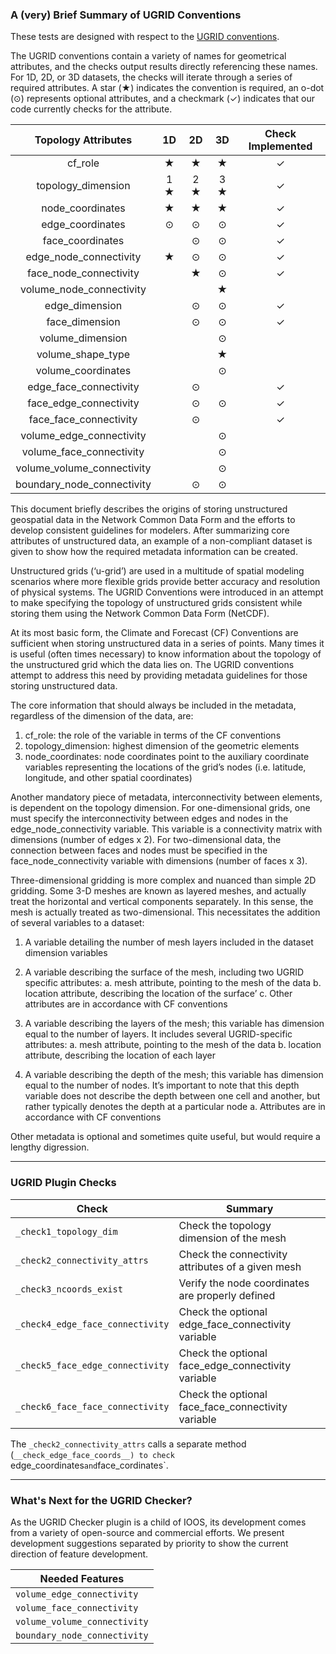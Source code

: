 ### A (very) Brief Summary of UGRID Conventions
These tests are designed with respect to the [UGRID conventions](http://ugrid-conventions.github.io/ugrid-conventions/).

The UGRID conventions contain a variety of names for geometrical attributes, and the checks output results directly referencing these names. For 1D, 2D, or 3D datasets, the checks will iterate through a series of required attributes. A star (&bigstar;) indicates the convention is required, an o-dot (&odot;) represents optional attributes, and a checkmark (&check;) indicates that our code currently checks for the attribute.   


| Topology Attributes	              |   1D                   |   2D                   |   3D                  | Check Implemented    |
| :------------------------------:    | :---:                  | :---:                  | :---:                 | :---------:          |
|cf_role	                          | &bigstar;              | &bigstar;              | &bigstar;             | &check;              |
|topology_dimension	                  | 1 &bigstar;            | 2 &bigstar;            | 3 &bigstar;           | &check;              |
|node_coordinates	                  | &bigstar;              | &bigstar;              | &bigstar;             | &check;              |
|edge_coordinates                     | &odot;                 | &odot;                 | &odot;                | &check;              |
|face_coordinates	                  |                        | &odot;                 | &odot;                | &check;              |
|edge_node_connectivity               | &bigstar;              | &odot;                 | &odot;                | &check;              |
|face_node_connectivity               |                        | &bigstar;              | &odot;                | &check;              |
|volume_node_connectivity             |                        |                        | &bigstar;             |                      |
|edge_dimension	                      |                        | &odot;                 | &odot;                | &check;              |
|face_dimension	                      |                        | &odot;                 | &odot;                | &check;              |
|volume_dimension	                  |                        |                        | &odot;                |                      |
|volume_shape_type                    |                        |                        | &bigstar;             |                      |
|volume_coordinates	                  |                        |                        | &odot;                |                      |
|edge_face_connectivity               |                        | &odot;                 |                       | &check;              |
|face_edge_connectivity	              |                        | &odot;                 | &odot;                | &check;              |
|face_face_connectivity               |                        | &odot;                 |                       | &check;              |
|volume_edge_connectivity	          |                        |                        | &odot;                |                      |
|volume_face_connectivity	          |                        |                        | &odot;                |                      |
|volume_volume_connectivity	          |                        |                        | &odot;                |                      |
|boundary_node_connectivity	          |                        | &odot;                 | &odot;                |                      |


This document briefly describes the origins of storing unstructured geospatial data in the Network Common Data Form and the efforts to develop consistent guidelines for modelers. After summarizing core attributes of unstructured data, an example of a non-compliant dataset is given to show how the required metadata information can be created.

Unstructured grids (‘u-grid’) are used in a multitude of spatial modeling scenarios where more flexible grids provide better accuracy and resolution of physical systems. The UGRID Conventions were introduced in an attempt to make specifying the topology of unstructured grids consistent while storing them using the Network Common Data Form (NetCDF).

At its most basic form, the Climate and Forecast (CF) Conventions are sufficient when storing unstructured data in a series of points. Many times it is useful (often times necessary) to know information about the topology of the unstructured grid which the data lies on. The UGRID conventions attempt to address this need by providing metadata guidelines for those storing unstructured data.

The core information that should always be included in the metadata, regardless of the dimension of the data, are:
1.	cf_role: the role of the variable in terms of the CF conventions
2.	topology_dimension: highest dimension of the geometric elements
3.	node_coordinates: node coordinates point to the auxiliary coordinate variables representing the locations of the grid’s nodes (i.e. latitude, longitude, and other spatial coordinates)

Another mandatory piece of metadata, interconnectivity between elements, is dependent on the topology dimension. For one-dimensional grids, one must specify the interconnectivity between edges and nodes in the edge_node_connectivity variable. This variable is a connectivity matrix with dimensions (number of edges x 2). For two-dimensional data, the connection between faces and nodes must be specified in the face_node_connectivity variable with dimensions (number of faces x 3).

Three-dimensional gridding is more complex and nuanced than simple 2D gridding. Some 3-D meshes are known as layered meshes, and actually treat the horizontal and vertical components separately. In this sense, the mesh is actually treated as two-dimensional. This necessitates the addition of several variables to a dataset:
1.	A variable detailing the number of mesh layers included in the dataset dimension variables
2.	A variable describing the surface of the mesh, including two UGRID specific attributes:
a.	mesh attribute, pointing to the mesh of the data
b.	location attribute, describing the location of the surface’
c.	Other attributes are in accordance with CF conventions

3.	A variable describing the layers of the mesh; this variable has dimension equal to the number of layers. It includes several UGRID-specific attributes:
a.	mesh attribute, pointing to the mesh of the data
b.	location attribute, describing the location of each layer

4.	A variable describing the depth of the mesh; this variable has dimension equal to the number of nodes. It’s important to note that this depth variable does not describe the depth between one cell and another, but rather typically denotes the depth at a particular node
a.	Attributes are in accordance with CF conventions


Other metadata is optional and sometimes quite useful, but would require a lengthy digression.

---

### UGRID Plugin Checks

| Check                              | Summary                                                        |
| -----                              | -------                                                        |
| `_check1_topology_dim`             | Check the topology dimension of the mesh                       |
| `_check2_connectivity_attrs`       | Check the connectivity attributes of a given mesh              |
| `_check3_ncoords_exist`            | Verify the node coordinates are properly defined               |
| `_check4_edge_face_connectivity`   | Check the optional edge_face_connectivity variable             |
| `_check5_face_edge_connectivity`   | Check the optional face_edge_connectivity variable             |
| `_check6_face_face_connectivity`   | Check the optional face_face_connectivity variable             |

The `_check2_connectivity_attrs` calls a separate method (`__check_edge_face_coords__) to check `edge_coordinates` and `face_cordinates`.

---

### What's Next for the UGRID Checker?
As the UGRID Checker plugin is a child of IOOS, its development comes from a variety of open-source and commercial efforts. We present development suggestions separated by priority to show the current direction of feature development.

| Needed Features              |  
| ---------------              | 
| `volume_edge_connectivity`   |     
| `volume_face_connectivity`   |
| `volume_volume_connectivity` |
| `boundary_node_connectivity` |

